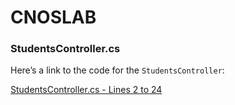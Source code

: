 # CNOSLAB

### StudentsController.cs

Here’s a link to the code for the `StudentsController`:

[StudentsController.cs - Lines 2 to 24](https://github.com/username/repository/blob/main/intro/samples/cu/Controllers/StudentsController.cs#L2-L24)
